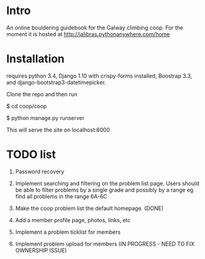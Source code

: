 # Intro

An online bouldering guidebook for the Galway climbing coop. For the moment 
it is hosted at http://jalibras.pythonanywhere.com/home


# Installation


requires python 3.4, Django 1.10 with crispy-forms installed, Boostrap 3.3, and django-bootstrap3-datetimepicker. 

Clone the repo and 
then run 

$ cd coop/coop

$ python manage.py runserver 

This will serve the site on localhost:8000

# TODO list

1. Password recovery 

2. Implement searching and filtering on the problem list page. 
Users should be able to filter problems by a single grade and 
possibly by a range eg find all problems in the range 6A-6C

3. Make the coop problem list the default homepage. (DONE)

4. Add a member profile page, photos, links, etc

5. Implement a problem ticklist for members

6. Implement problem upload for members (IN PROGRESS - NEED TO FIX OWNERSHIP ISSUE)
